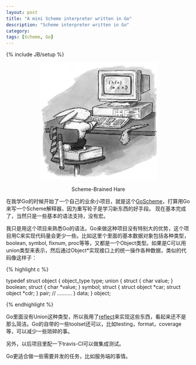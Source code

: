 ```yaml
---
layout: post
title: "A mini Scheme interpreter written in Go"
description: "Scheme interpreter written in Go"
category: 
tags: [Scheme, Go]
---
```

{% include JB/setup %}


<center><img src="/images/schemed-brained-hare.jpg" ALT="figure: hare" height="320" width="320"></center>
<p><center>Scheme-Brained Hare</center></p>

在我学Go的时候开始了一个自己的业余小项目，就是这个[GoScheme](https://github.com/chenyukang/GoScheme)，打算用Go来写一个Scheme解释器，因为重写轮子是学习新东西的好手段。
现在基本完成了，当然只是一些基本的语法支持，没有宏。

我只是用这个项目来熟悉Go的语法，Go来做这种项目没有特别大的优势，这个项目用C来实现代码量会更少一些。比如这里个里面的基本数据对象包括各种类型，boolean, symbol, fixnum, proc等等，又都是一个Object类型。如果是C可以用union类型来表示，然后通过Object*实现接口上的统一操作各种数据，类似的代码像这样子：

{% highlight c %}

typedef struct object {
    object_type type;
    union {
        struct {
            char value;
        } boolean;
        struct {
            char *value;
        } symbol;
        struct {
            struct object *car;
            struct object *cdr;
        } pair;
		// ..........
    } data;
} object;

{% endhighlight %}

Go里面没有Union这种类型，所以我用了[reflect](https://github.com/chenyukang/GoScheme/blob/master/src/eval/data.go)来实现这些东西，看起来还不是那么简洁。Go的自带的一些toolset还可以，比如testing，format，coverage等，可以减少一些琐碎的事。

另外，以后项目里配一下travis-CI可以做集成测试。


Go更适合做一些需要并发的任务，比如服务端的事情。
